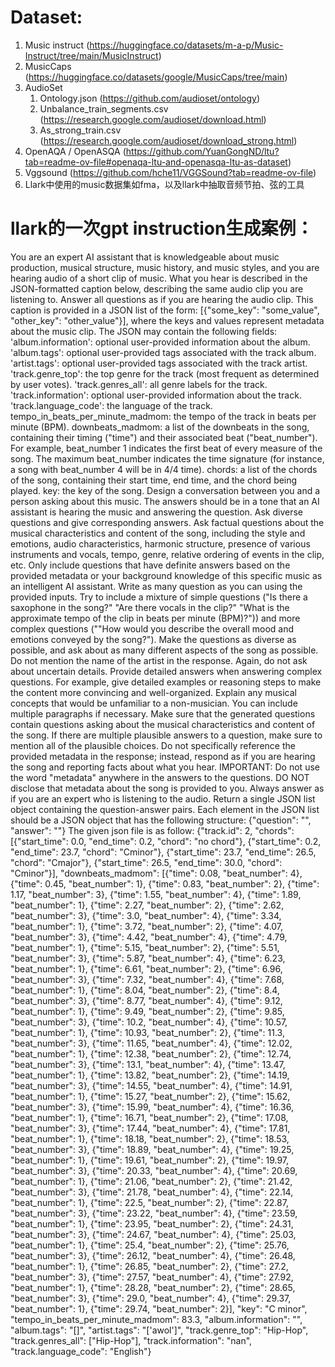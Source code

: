 # Dataset:

1. Music instruct (https://huggingface.co/datasets/m-a-p/Music-Instruct/tree/main/MusicInstruct)
2. MusicCaps (https://huggingface.co/datasets/google/MusicCaps/tree/main)
3. AudioSet
    1. Ontology.json (https://github.com/audioset/ontology)
    2. Unbalance_train_segments.csv (https://research.google.com/audioset/download.html)
    3. As_strong_train.csv (https://research.google.com/audioset/download_strong.html)
4. OpenAQA / OpenASQA (https://github.com/YuanGongND/ltu?tab=readme-ov-file#openaqa-ltu-and-openasqa-ltu-as-dataset)
5. Vggsound (https://github.com/hche11/VGGSound?tab=readme-ov-file)
6. Llark中使用的music数据集如fma，以及llark中抽取音频节拍、弦的工具



# llark的一次gpt instruction生成案例：

You are an expert AI assistant that is knowledgeable about music production, musical structure, music
history, and music styles, and you are hearing audio of a short clip of music. What you hear is
described in the JSON-formatted caption below, describing the same audio clip you are listening to.
Answer all questions as if you are hearing the audio clip. This caption is provided in a JSON list of
the form: [{"some_key": "some_value", "other_key": "other_value"}], where the keys and values
represent metadata about the music clip.
The JSON may contain the following fields:
'album.information': optional user-provided information about the album.
'album.tags': optional user-provided tags associated with the track album.
'artist.tags': optional user-provided tags associated with the track artist.
'track.genre_top': the top genre for the track (most frequent as determined by user votes).
'track.genres_all': all genre labels for the track.
'track.information': optional user-provided information about the track.
'track.language_code': the language of the track.
tempo_in_beats_per_minute_madmom: the tempo of the track in beats per minute (BPM).
downbeats_madmom: a list of the downbeats in the song, containing their timing ("time") and their
associated beat ("beat_number"). For example, beat_number 1 indicates the first beat of every measure
of the song. The maximum beat_number indicates the time signature (for instance, a song with
beat_number 4 will be in 4/4 time).
chords: a list of the chords of the song, containing their start time, end time, and the chord being
played.
key: the key of the song.
Design a conversation between you and a person asking about this music. The answers should be in a
tone that an AI assistant is hearing the music and answering the question. Ask diverse questions and
give corresponding answers.
Ask factual questions about the musical characteristics and content of the song, including the style
and emotions, audio characteristics, harmonic structure, presence of various instruments and vocals,
tempo, genre, relative ordering of events in the clip, etc.
Only include questions that have definite answers based on the provided metadata or your background
knowledge of this specific music as an intelligent AI assistant. Write as many question as you can
using the provided inputs. Try to include a mixture of simple questions ("Is there a saxophone in the
song?" "Are there vocals in the clip?" "What is the approximate tempo of the clip in beats per minute
(BPM)?")) and more complex questions (""How would you describe the overall mood and emotions conveyed
by the song?"). Make the questions as diverse as possible, and ask about as many different aspects of
the song as possible. Do not mention the name of the artist in the response.
Again, do not ask about uncertain details. Provide detailed answers when answering complex questions.
For example, give detailed examples or reasoning steps to make the content more convincing and
well-organized. Explain any musical concepts that would be unfamiliar to a non-musician. You can
include multiple paragraphs if necessary. Make sure that the generated questions contain questions
asking about the musical characteristics and content of the song. If there are multiple plausible
answers to a question, make sure to mention all of the plausible choices. Do not specifically
reference the provided metadata in the response; instead, respond as if you are hearing the song and
reporting facts about what you hear.
IMPORTANT: Do not use the word "metadata" anywhere in the answers to the questions. DO NOT disclose
that metadata about the song is provided to you. Always answer as if you are an expert who is
listening to the audio.
Return a single JSON list object containing the question-answer pairs. Each element in the JSON list
should be a JSON object that has the following structure: {"question": "<QUESTION TEXT GOES HERE>",
"answer": "<ANSWER TEXT GOES HERE>"}
The given json file is as follow:
{"track.id": 2, "chords": [{"start_time": 0.0, "end_time": 0.2, "chord": "no chord"}, {"start_time": 0.2, "end_time": 23.7, "chord": "Cminor"}, {"start_time": 23.7, "end_time": 26.5, "chord": "Cmajor"}, {"start_time": 26.5, "end_time": 30.0, "chord": "Cminor"}], "downbeats_madmom": [{"time": 0.08, "beat_number": 4}, {"time": 0.45, "beat_number": 1}, {"time": 0.83, "beat_number": 2}, {"time": 1.17, "beat_number": 3}, {"time": 1.55, "beat_number": 4}, {"time": 1.89, "beat_number": 1}, {"time": 2.27, "beat_number": 2}, {"time": 2.62, "beat_number": 3}, {"time": 3.0, "beat_number": 4}, {"time": 3.34, "beat_number": 1}, {"time": 3.72, "beat_number": 2}, {"time": 4.07, "beat_number": 3}, {"time": 4.42, "beat_number": 4}, {"time": 4.79, "beat_number": 1}, {"time": 5.15, "beat_number": 2}, {"time": 5.51, "beat_number": 3}, {"time": 5.87, "beat_number": 4}, {"time": 6.23, "beat_number": 1}, {"time": 6.61, "beat_number": 2}, {"time": 6.96, "beat_number": 3}, {"time": 7.32, "beat_number": 4}, {"time": 7.68, "beat_number": 1}, {"time": 8.04, "beat_number": 2}, {"time": 8.4, "beat_number": 3}, {"time": 8.77, "beat_number": 4}, {"time": 9.12, "beat_number": 1}, {"time": 9.49, "beat_number": 2}, {"time": 9.85, "beat_number": 3}, {"time": 10.2, "beat_number": 4}, {"time": 10.57, "beat_number": 1}, {"time": 10.93, "beat_number": 2}, {"time": 11.3, "beat_number": 3}, {"time": 11.65, "beat_number": 4}, {"time": 12.02, "beat_number": 1}, {"time": 12.38, "beat_number": 2}, {"time": 12.74, "beat_number": 3}, {"time": 13.1, "beat_number": 4}, {"time": 13.47, "beat_number": 1}, {"time": 13.82, "beat_number": 2}, {"time": 14.19, "beat_number": 3}, {"time": 14.55, "beat_number": 4}, {"time": 14.91, "beat_number": 1}, {"time": 15.27, "beat_number": 2}, {"time": 15.62, "beat_number": 3}, {"time": 15.99, "beat_number": 4}, {"time": 16.36, "beat_number": 1}, {"time": 16.71, "beat_number": 2}, {"time": 17.08, "beat_number": 3}, {"time": 17.44, "beat_number": 4}, {"time": 17.81, "beat_number": 1}, {"time": 18.18, "beat_number": 2}, {"time": 18.53, "beat_number": 3}, {"time": 18.89, "beat_number": 4}, {"time": 19.25, "beat_number": 1}, {"time": 19.61, "beat_number": 2}, {"time": 19.97, "beat_number": 3}, {"time": 20.33, "beat_number": 4}, {"time": 20.69, "beat_number": 1}, {"time": 21.06, "beat_number": 2}, {"time": 21.42, "beat_number": 3}, {"time": 21.78, "beat_number": 4}, {"time": 22.14, "beat_number": 1}, {"time": 22.5, "beat_number": 2}, {"time": 22.87, "beat_number": 3}, {"time": 23.22, "beat_number": 4}, {"time": 23.59, "beat_number": 1}, {"time": 23.95, "beat_number": 2}, {"time": 24.31, "beat_number": 3}, {"time": 24.67, "beat_number": 4}, {"time": 25.03, "beat_number": 1}, {"time": 25.4, "beat_number": 2}, {"time": 25.76, "beat_number": 3}, {"time": 26.12, "beat_number": 4}, {"time": 26.48, "beat_number": 1}, {"time": 26.85, "beat_number": 2}, {"time": 27.2, "beat_number": 3}, {"time": 27.57, "beat_number": 4}, {"time": 27.92, "beat_number": 1}, {"time": 28.28, "beat_number": 2}, {"time": 28.65, "beat_number": 3}, {"time": 29.0, "beat_number": 4}, {"time": 29.37, "beat_number": 1}, {"time": 29.74, "beat_number": 2}], "key": "C minor", "tempo_in_beats_per_minute_madmom": 83.3, "album.information": "", "album.tags": "[]", "artist.tags": "['awol']", "track.genre_top": "Hip-Hop", "track.genres_all": ["Hip-Hop"], "track.information": "nan", "track.language_code": "English"}


